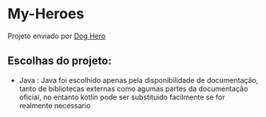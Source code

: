 # My-Heroes
Projeto enviado por [Dog Hero](https://www.doghero.com.br/)

## Escolhas do projeto:
- Java : Java foi escolhido apenas pela disponibilidade de documentação, tanto de bibliotecas externas como agumas partes da documentação oficial, no entanto kotlin pode ser substituido facilmente se for realmente necessario

